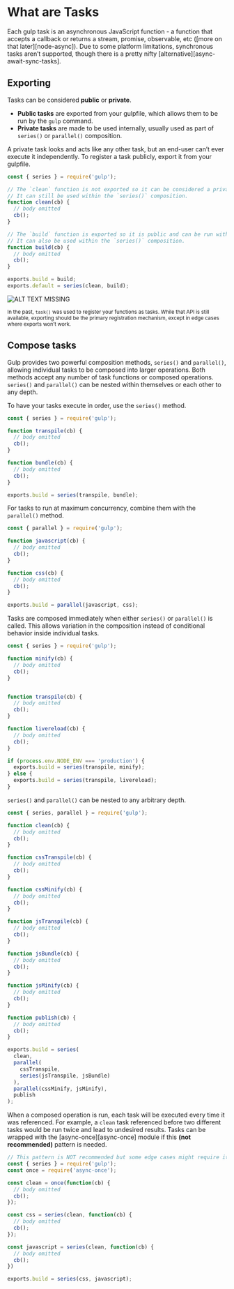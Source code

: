<!-- front-matter
id: what-are-tasks
title: What are Tasks
hide_title: true
sidebar_label: What are Tasks
-->

# What are Tasks

Each gulp task is an asynchronous JavaScript function - a function that accepts a callback or returns a stream, promise, observable, etc ([more on that later][node-async]). Due to some platform limitations, synchronous tasks aren’t supported, though there is a pretty nifty [alternative][async-await-sync-tasks].

## Exporting

Tasks can be considered **public** or **private**.

* **Public tasks** are exported from your gulpfile, which allows them to be run by the `gulp` command.
* **Private tasks** are made to be used internally, usually used as part of `series()` or `parallel()` composition.

A private task looks and acts like any other task, but an end-user can’t ever execute it independently.  To register a task publicly, export it from your gulpfile.

```js
const { series } = require('gulp');

// The `clean` function is not exported so it can be considered a private task.
// It can still be used within the `series()` composition.
function clean(cb) {
  // body omitted
  cb();
}

// The `build` function is exported so it is public and can be run with the `gulp` command.
// It can also be used within the `series()` composition.
function build(cb) {
  // body omitted
  cb();
}

exports.build = build;
exports.default = series(clean, build);
```

![ALT TEXT MISSING][img-gulp-tasks-command]

<small>In the past, `task()` was used to register your functions as tasks. While that API is still available, exporting should be the primary registration mechanism, except in edge cases where exports won’t work.</small>

## Compose tasks

Gulp provides two powerful composition methods, `series()` and `parallel()`, allowing individual tasks to be composed into larger operations. Both methods accept any number of task functions or composed operations.  `series()` and `parallel()` can be nested within themselves or each other to any depth.

To have your tasks execute in order, use the `series()` method.
```js
const { series } = require('gulp');

function transpile(cb) {
  // body omitted
  cb();
}

function bundle(cb) {
  // body omitted
  cb();
}

exports.build = series(transpile, bundle);
```

For tasks to run at maximum concurrency, combine them with the `parallel()` method.
```js
const { parallel } = require('gulp');

function javascript(cb) {
  // body omitted
  cb();
}

function css(cb) {
  // body omitted
  cb();
}

exports.build = parallel(javascript, css);
```

Tasks are composed immediately when either `series()` or `parallel()` is called.  This allows variation in the composition instead of conditional behavior inside individual tasks.

```js
const { series } = require('gulp');

function minify(cb) {
  // body omitted
  cb();
}


function transpile(cb) {
  // body omitted
  cb();
}

function livereload(cb) {
  // body omitted
  cb();
}

if (process.env.NODE_ENV === 'production') {
  exports.build = series(transpile, minify);
} else {
  exports.build = series(transpile, livereload);
}
```

`series()` and `parallel()` can be nested to any arbitrary depth.

```js
const { series, parallel } = require('gulp');

function clean(cb) {
  // body omitted
  cb();
}

function cssTranspile(cb) {
  // body omitted
  cb();
}

function cssMinify(cb) {
  // body omitted
  cb();
}

function jsTranspile(cb) {
  // body omitted
  cb();
}

function jsBundle(cb) {
  // body omitted
  cb();
}

function jsMinify(cb) {
  // body omitted
  cb();
}

function publish(cb) {
  // body omitted
  cb();
}

exports.build = series(
  clean,
  parallel(
    cssTranspile,
    series(jsTranspile, jsBundle)
  ),
  parallel(cssMinify, jsMinify),
  publish
);
```

When a composed operation is run, each task will be executed every time it was referenced.  For example, a `clean` task referenced before two different tasks would be run twice and lead to undesired results.  Tasks can be wrapped with the [async-once][async-once] module if this **(not recommended)** pattern is needed.

```js
// This pattern is NOT recommended but some edge cases might require it.
const { series } = require('gulp');
const once = require('async-once');

const clean = once(function(cb) {
  // body omitted
  cb();
});

const css = series(clean, function(cb) {
  // body omitted
  cb();
});

const javascript = series(clean, function(cb) {
  // body omitted
  cb();
})

exports.build = series(css, javascript);
```


[img-gulp-tasks-command]: https://gulpjs.com/img/docs-gulp-tasks-command.png
